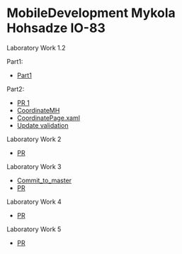 # MobileDevelopment Mykola Hohsadze IO-83

Laboratory Work 1.2

Part1: 
* [Part1](https://github.com/toor1245/MobileDevelopment/blob/master/tests/MobileDevelopment.UnitTesting/Laboratory1.2_Part1/Contents.cs)

Part2: 
* [PR 1](https://github.com/toor1245/MobileDevelopment/pull/1)
* [CoordinateMH](https://github.com/toor1245/MobileDevelopment/blob/master/src/MobileDevelopment/Models/CoordinateMH.cs)
* [CoordinatePage.xaml](https://github.com/toor1245/MobileDevelopment/blob/master/src/MobileDevelopment/Views/CoordinatePage.xaml)
* [Update validation](https://github.com/toor1245/MobileDevelopment/pull/3)

Laboratory Work 2
* [PR](https://github.com/toor1245/MobileDevelopment/pull/4)

Laboratory Work 3
* [Commit_to_master](https://github.com/toor1245/MobileDevelopment/commit/38743c075362a7c092d4f6e617de6f5ef998e093)
* [PR](https://github.com/toor1245/MobileDevelopment/pull/8)

Laboratory Work 4
* [PR](https://github.com/toor1245/MobileDevelopment/pull/9)

Laboratory Work 5
* [PR](https://github.com/toor1245/MobileDevelopment/pull/10)


